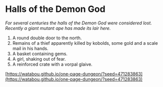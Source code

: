 # Halls of the Demon God

_For several centuries the halls of the Demon God were considered lost. Recently a giant mutant ape has made its lair here._

1. A round double door to the north.
2. Remains of a thief apparently killed by kobolds, some gold and a scale mail in his hands.
3. A basket containing gems.
4. A girl, shaking out of fear.
5. A reinforced crate with a vorpal glaive.

[https://watabou.github.io/one-page-dungeon/?seed=471283863](https://watabou.github.io/one-page-dungeon/?seed=471283863)
